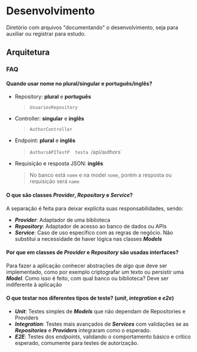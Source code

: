 # Desenvolvimento

Diretório com arquivos "documentando" o desenvolvimento, seja para auxiliar ou registrar para estudo.

## Arquitetura

### FAQ

#### Quando usar nome no plural/singular e português/inglês?

- Repository: **plural** e **português**
    > `UsuariosRepository`

- Controller: **singular** e **inglês**
    > `AuthorController`

- Endpoint: **plural** e **inglês**
    > `AuthorsAPITestP  testa `/api/authors`

- Requisição e resposta JSON: **inglês**
    > No banco está `nome` e na model `nome`, porém a resposta ou requisição será `name`

#### O que são classes *Provider*, *Repository* e *Service*?

A separação é feita para deixar explícita suas responsabilidades, sendo:

- ***Provider***: Adaptador de uma biblioteca
- ***Repository***: Adaptador de acesso ao banco de dados ou APIs
- ***Service***: Caso de uso específico com as regras de negócio. Não substitui a necessidade de haver lógica nas classes ***Models***

#### Por que em classes de *Provider* e *Repository* são usadas interfaces?

Para fazer a aplicação conhecer abstrações de algo que deve ser implementado, como por exemplo criptografar um texto ou persistir uma ***Model***. Como isso é feito, com qual banco ou biblioteca? Deve ser indiferente à aplicação

#### O que testar nos diferentes tipos de teste? (*unit*, *integration* e *e2e*)

- ***Unit***: Testes simples de ***Models*** que não dependam de Repositories e Providers
- ***Integration***: Testes mais avançados de ***Services*** com validações se as ***Repositories*** e ***Providers*** integraram como o esperado.
- ***E2E***: Testes dos *endpoints*, validando o comportamento básico e crítico esperado, comumente para testes de autorização.
<!--
